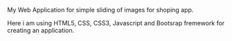My Web Application for simple sliding of images for shoping app.

Here i am using HTML5, CSS, CSS3, Javascript and Bootsrap fremework 
for creating an application.
